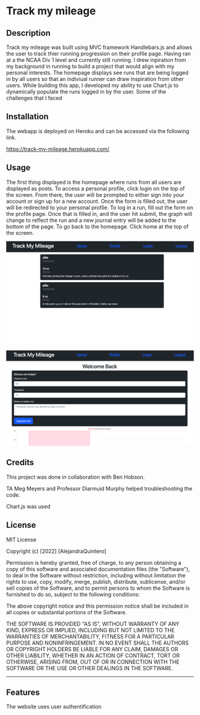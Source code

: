 # Track my mileage 

## Description

Track my mileage was built using MVC framework Handlebars.js and allows the user to track thier running progression on their profile page. Having ran at a the NCAA Div 1 level and currently still running. I drew inpiration from my background in running to build a project that would align with my personal interests. The homepage displays see runs that are being logged in by all users so that an indiviual runner can draw inspiration from other users. While building this app, I developed my ability to use Chart.js to dynamically populate the runs logged in by the user. Some of the challenges that I faced 



## Installation

The webapp is deployed on Heroku and can be accessed via the following link. 

https://track-my-mileage.herokuapp.com/



## Usage

The first thing displayed is the homepage where runs from all users are displayed as posts. To access a personal profile, click login on the top of the screen. From there, the user will be prompted to either sign into your account or sign up for a new account. Once the form is filled out, the user will be redirected to your personal profile. To log in a run, fill out the form on the profile page. Once that is filled in, and the user hit submit, the graph will change to reflect the run and a new journal entry will be added to the bottom of the page. To go back to the homepage. Click home at the top of the screen. 

![alt text](assets/Homepage.png)

![alt text](assets/MVCProfile.png)

## Credits

This project was done in collaboration with Ben Hobson. 

TA Meg Meyers and Professor Diarmuid Murphy helped troubleshooting the code. 

Chart.js was used 

## License

MIT License

Copyright (c) [2022] [AlejandraQuintero]

Permission is hereby granted, free of charge, to any person obtaining a copy
of this software and associated documentation files (the "Software"), to deal
in the Software without restriction, including without limitation the rights
to use, copy, modify, merge, publish, distribute, sublicense, and/or sell
copies of the Software, and to permit persons to whom the Software is
furnished to do so, subject to the following conditions:

The above copyright notice and this permission notice shall be included in all
copies or substantial portions of the Software.

THE SOFTWARE IS PROVIDED "AS IS", WITHOUT WARRANTY OF ANY KIND, EXPRESS OR
IMPLIED, INCLUDING BUT NOT LIMITED TO THE WARRANTIES OF MERCHANTABILITY,
FITNESS FOR A PARTICULAR PURPOSE AND NONINFRINGEMENT. IN NO EVENT SHALL THE
AUTHORS OR COPYRIGHT HOLDERS BE LIABLE FOR ANY CLAIM, DAMAGES OR OTHER
LIABILITY, WHETHER IN AN ACTION OF CONTRACT, TORT OR OTHERWISE, ARISING FROM,
OUT OF OR IN CONNECTION WITH THE SOFTWARE OR THE USE OR OTHER DEALINGS IN THE
SOFTWARE.

---


## Features

The website uses user authentification 


